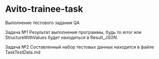 # Avito-trainee-task
Выполнение тестового задания QA

Задача №1
Результат выполнения программы, будь то error или StructureWithValues будет находиться в Result_JSON

Задача №2 
Составленный набор тестовых данных находится в файле TaskTestData.md
